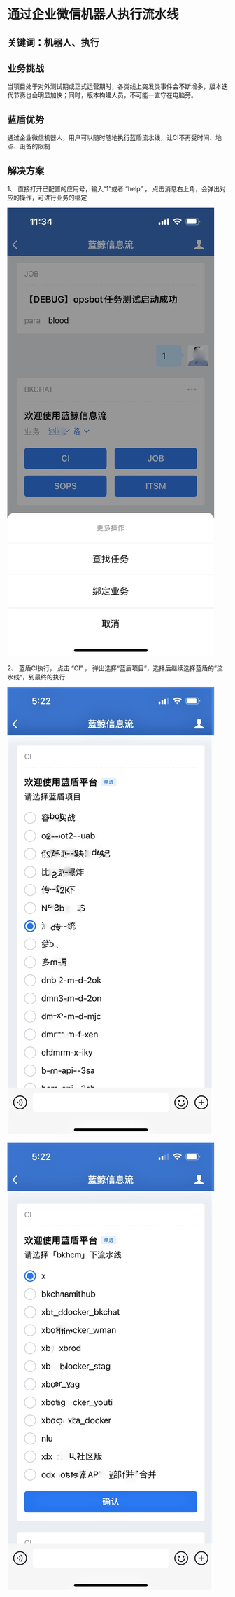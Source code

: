 # 通过企业微信机器人执行流水线


## 关键词：机器人、执行 <a id="&#x51C6;&#x5907;&#x4E8B;&#x9879;"></a>

## 业务挑战 <a id="&#x51C6;&#x5907;&#x4E8B;&#x9879;"></a>

当项目处于对外测试期或正式运营期时，各类线上突发类事件会不断增多，版本迭代节奏也会明显加快；同时，版本构建人员，不可能一直守在电脑旁。

## 蓝盾优势 <a id="&#x51C6;&#x5907;&#x4E8B;&#x9879;"></a>

通过企业微信机器人，用户可以随时随地执行蓝盾流水线，让CI不再受时间、地点、设备的限制

## 解决方案 <a id="&#x51C6;&#x5907;&#x4E8B;&#x9879;"></a>

1、 直接打开已配置的应用号，输入“1”或者 “help” ， 点击消息右上角，会弹出对应的操作，可进行业务的绑定

![&#x56FE;1](../../../assets/scene-wechat-robot-exe-a.png)

2、 蓝盾CI执行， 点击 “CI” ， 弹出选择“蓝盾项目”，选择后继续选择蓝盾的”流水线“，到最终的执行

![&#x56FE;1](../../../assets/scene-wechat-robot-exe-b.png)

![&#x56FE;1](../../../assets/scene-wechat-robot-exe-c.png)